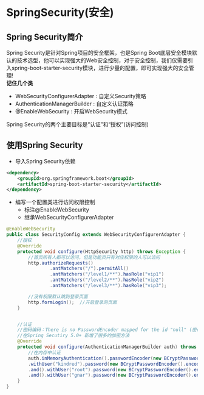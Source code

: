 # SpringSecurity(安全)
## Spring Security简介
Spring Security是针对Spring项目的安全框架，也是Spring Boot底层安全模块默认的技术选型，他可以实现强大的Web安全控制，对于安全控制，我们仅需要引入spring-boot-starter-security模块，进行少量的配置，即可实现强大的安全管理!  
**记住几个类**
- WebSecurityConfigurerAdapter : 自定义Security策略
- AuthenticationManagerBuilder : 自定义认证策略
- @EnableWebSecurity : 开启WebSecurity模式

Spring Security的两个主要目标是“认证”和“授权”(访问控制)

## 使用Spring Security
- 导入Spring Security依赖
```xml
<dependency>
    <groupId>org.springframework.boot</groupId>
    <artifactId>spring-boot-starter-security</artifactId>
</dependency>
```

- 编写一个配置类进行访问权限控制
  - 标注@EnableWebSecurity
  - 继承WebSecurityConfigurerAdapter
```java
@EnableWebSecurity
public class SecurityConfig extends WebSecurityConfigurerAdapter {
    //授权
    @Override
    protected void configure(HttpSecurity http) throws Exception {
        //首页所有人都可以访问，但是功能页只有对应权限的人可以访问
        http.authorizeRequests()
                .antMatchers("/").permitAll()
                .antMatchers("/level1/**").hasRole("vip1")
                .antMatchers("/level2/**").hasRole("vip2")
                .antMatchers("/level3/**").hasRole("vip3");

        //没有权限默认跳到登录页面
        http.formLogin();  //开启登录的页面
    }


    //认证
    //密码编码：There is no PasswordEncoder mapped for the id "null" (密码需要加密)
    //在Spring Secutiry 5.0+ 新增了很多的加密方法
    @Override
    protected void configure(AuthenticationManagerBuilder auth) throws Exception {
        //在内存中认证
        auth.inMemoryAuthentication().passwordEncoder(new BCryptPasswordEncoder())
        .withUser("kindred").password(new BCryptPasswordEncoder().encode("w2snowgnar")).roles("vip2","vip3")
        .and().withUser("root").password(new BCryptPasswordEncoder().encode("w2snowgnar")).roles("vip1","vip2","vip3")
        .and().withUser("gnar").password(new BCryptPasswordEncoder().encode("w2snowgnar")).roles("vip1","vip2");
    }
}
```
